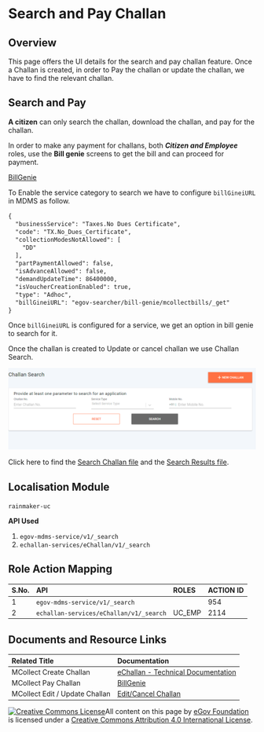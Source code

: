 # Search and Pay Challan

## Overview

This page offers the UI details for the search and pay challan feature. Once a Challan is created, in order to Pay the challan or update the challan, we have to find the relevant challan.

## **Search and Pay**

**A citizen** can only search the challan, download the challan, and pay for the challan.

In order to make any payment for challans, both _**Citizen and Employee**_ roles, use the **Bill genie** screens to get the bill and can proceed for payment.

[BillGenie](https://digit-discuss.atlassian.net/wiki/spaces/EGR/pages/436502610/BillGenie)

To Enable the service category to search we have to configure `billGineiURL` in MDMS as follow.

```text
{
  "businessService": "Taxes.No Dues Certificate",
  "code": "TX.No_Dues_Certificate",
  "collectionModesNotAllowed": [
    "DD"
  ],
  "partPaymentAllowed": false,
  "isAdvanceAllowed": false,
  "demandUpdateTime": 86400000,
  "isVoucherCreationEnabled": true,
  "type": "Adhoc",
  "billGineiURL": "egov-searcher/bill-genie/mcollectbills/_get"
}
```

Once `billGineiURL` is configured for a service, we get an option in bill genie to search for it.

Once the challan is created to Update or cancel challan we use Challan Search.

![](../../../.gitbook/assets/image-20210514-112938.png)

Click here to find the [Search Challan file](https://github.com/egovernments/frontend/blob/39ffbeb4f5446bbb08729e9ce6cf0d519f2f748c/web/rainmaker/dev-packages/egov-uc-dev/src/ui-config/screens/specs/uc/search.js) and the [Search Results file](https://github.com/egovernments/frontend/blob/39ffbeb4f5446bbb08729e9ce6cf0d519f2f748c/web/rainmaker/dev-packages/egov-uc-dev/src/ui-config/screens/specs/uc/universalCollectionResources/searchChallanResults.js).

## **Localisation Module**

`rainmaker-uc`

**API Used**

1. `egov-mdms-service/v1/_search`
2. `echallan-services/eChallan/v1/_search`

## **Role Action Mapping**

| **S.No.** | **API** | **ROLES** | **ACTION ID** |
| :--- | :--- | :--- | :--- |
| 1 | `egov-mdms-service/v1/_search` |  | 954 |
| 2 | `echallan-services/eChallan/v1/_search` | UC\_EMP | 2114 |

## **Documents and Resource Links**

| **Related Title** | **Documentation** |
| :--- | :--- |
| MCollect Create Challan | [eChallan - Technical Documentation](./) |
| MCollect Pay Challan | [BillGenie](https://digit-discuss.atlassian.net/wiki/spaces/EGR/pages/436502610/BillGenie) |
| MCollect Edit / Update Challan | [Edit/Cancel Challan](edit-cancel-challan.md) |

[![Creative Commons License](https://i.creativecommons.org/l/by/4.0/80x15.png)​](http://creativecommons.org/licenses/by/4.0/)All content on this page by [eGov Foundation](https://egov.org.in/) is licensed under a [Creative Commons Attribution 4.0 International License](http://creativecommons.org/licenses/by/4.0/).

